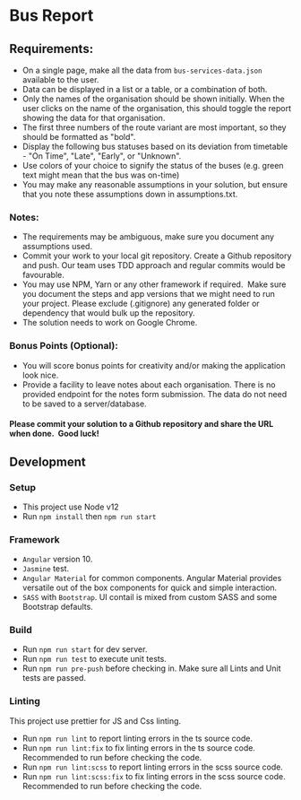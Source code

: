 # Bus Report

## Requirements:

- On a single page, make all the data from `bus-services-data.json` available to the user.
- Data can be displayed in a list or a table, or a combination of both.
- Only the names of the organisation should be shown initially. When the user clicks on the name of the organisation, this should toggle the report showing the data for that organisation.
- The first three numbers of the route variant are most important, so they should be formatted as "bold".
- Display the following bus statuses based on its deviation from timetable - "On Time", "Late", "Early", or "Unknown".
- Use colors of your choice to signify the status of the buses (e.g. green text might mean that the bus was on-time)
- You may make any reasonable assumptions in your solution, but ensure that you note these assumptions down in assumptions.txt.

### Notes:

- The requirements may be ambiguous, make sure you document any assumptions used.
- Commit your work to your local git repository. Create a Github repository and push. Our team uses TDD approach and regular commits would be favourable.
- You may use NPM, Yarn or any other framework if required.  Make sure you document the steps and app versions that we might need to run your project. Please exclude (.gitignore) any generated folder or dependency that would bulk up the repository.
- The solution needs to work on Google Chrome.

### Bonus Points (Optional):

- You will score bonus points for creativity and/or making the application look nice.
- Provide a facility to leave notes about each organisation. There is no provided endpoint for the notes form submission. The data do not need to be saved to a server/database.

#### Please commit your solution to a Github repository and share the URL when done.  Good luck!

## Development

### Setup

- This project use Node v12
- Run `npm install` then `npm run start`

### Framework

- `Angular` version 10.
- `Jasmine` test.
- `Angular Material` for common components. Angular Material provides versatile out of the box components for quick and simple interaction.
- `SASS` with `Bootstrap`. UI contail is mixed from custom SASS and some Bootstrap defaults.

### Build

- Run `npm run start` for dev server.
- Run `npm run test` to execute unit tests.
- Run `npm run pre-push` before checking in. Make sure all Lints and Unit tests are passed.

### Linting

This project use prettier for JS and Css linting.

- Run `npm run lint` to report linting errors in the ts source code.
- Run `npm run lint:fix` to fix linting errors in the ts source code. Recommended to run before checking the code.
- Run `npm run lint:scss` to report linting errors in the scss source code.
- Run `npm run lint:scss:fix` to fix linting errors in the scss source code. Recommended to run before checking the code.
